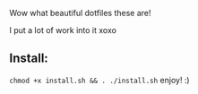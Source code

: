 Wow what beautiful dotfiles these are!

I put a lot of work into it xoxo

## Install:
`chmod +x install.sh && . ./install.sh`
enjoy! :)
